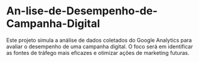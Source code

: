 # An-lise-de-Desempenho-de-Campanha-Digital
Este projeto simula a análise de dados coletados do Google Analytics para avaliar o desempenho de uma campanha digital. O foco será em identificar as fontes de tráfego mais eficazes e otimizar ações de marketing futuras.
